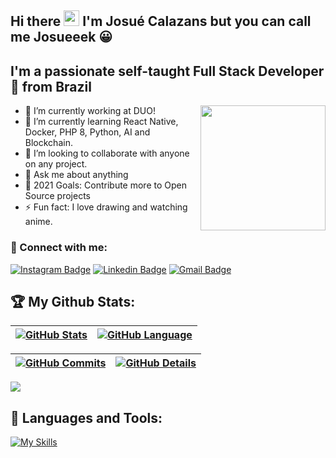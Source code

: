 ## Hi there <img src="https://media.giphy.com/media/hvRJCLFzcasrR4ia7z/giphy.gif" width="25px"> I'm Josué Calazans but you can call me Josueeek 😀


## I'm a passionate self-taught Full Stack Developer 🚀 from Brazil


<a href="#"><img align="right" src="https://github.com/josuejcalazans/josuejcalazans/blob/master/images/banner.gif" width="200 " height="200" /></a>

- 🔭 I’m currently working at DUO!
- 🌱 I’m currently learning React Native, Docker, PHP 8, Python, AI and Blockchain.
- 👯 I’m looking to collaborate with anyone on any project.
- 💬 Ask me about anything
- 🥅 2021 Goals: Contribute more to Open Source projects
- ⚡ Fun fact: I love drawing and watching anime.



### :email: Connect with me: 

[![Instagram Badge](https://img.shields.io/badge/-@josuejcalazans-390080?style=flat-square&labelColor=390080&logo=instagram&logoColor=white&link=https://instagram.com/josuejcalazans)](https://instagram.com/josuejcalazans) 
[![Linkedin Badge](https://img.shields.io/badge/-Josué%20Jhonatas-390080?style=flat-square&logo=Linkedin&logoColor=white&link=https://www.linkedin.com/in/josue-calazans/)](https://www.linkedin.com/in/josue-calazans/) 
[![Gmail Badge](https://img.shields.io/badge/-josue.calazans07@gmail.com-390080?style=flat-square&logo=Gmail&logoColor=white&link=mailto:josue.calazans07@gmail.com)](mailto:josue.calazans07@gmail.com)
 

## :trophy: My Github Stats:

 
 | [![GitHub Stats](http://github-profile-summary-cards.vercel.app/api/cards/stats?username=josuejcalazans&theme=tokyonight&utcOffset=-3)](https://github.com/josuejcalazans/github-profile-summary-cards) | [![GitHub Language](http://github-profile-summary-cards.vercel.app/api/cards/repos-per-language?username=josuejcalazans&theme=tokyonight)](https://github.com/josuejcalazans/github-profile-summary-cards) | 
 | ----------- | ----------- |


 | [![GitHub Commits](http://github-profile-summary-cards.vercel.app/api/cards/productive-time?username=josuejcalazans&theme=tokyonight&utcOffset=-3)](https://github.com/josuejcalazans/github-profile-summary-cards) | [![GitHub Details](http://github-profile-summary-cards.vercel.app/api/cards/profile-details?username=josuejcalazans&theme=tokyonight)](https://github.com/josuejcalazans/github-profile-summary-cards) |  
 | ----------- | ----------- |

  <img src="https://github-profile-trophy.vercel.app/?username=josuejcalazans&theme=tokyonight&utcOffset=-3&margin-w=15&margin-h=15&row=1&column=9"/>

  
## 🧰 **Languages and Tools:**  




[![My Skills](https://skillicons.dev/icons?i=androidstudio,apollo,atom,aws,azure,babel,bootstrap,codepen,css,discord,docker,eclipse,electron,emotion,express,figma,firebase,git,github,githubactions,gitlab,graphql,html,idea,instagram,java,js,jest,jquery,laravel,linkedin,linux,md,mongodb,mysql,nestjs,nextjs,nginx,nodejs,php,postgres,postman,prisma,py,rabbitmq,react,redis,redux,regex,rollupjs,sass,spring,sqlite,stackoverflow,styledcomponents,sequelize,svg,tailwind,ts,vercel,vite,vscode,webpack&perline=22)](https://skillicons.dev)




